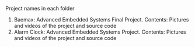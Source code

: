 Project names in each folder
1. Baemax: Advanced Embedded Systems Final Project.
   Contents: Pictures and videos of the project and source code
2. Alarm Clock: Advanced Embedded Systems Project.
   Contents: Pictures and videos of the project and source code
